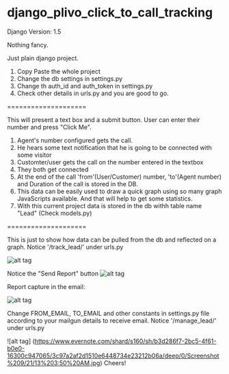django_plivo_click_to_call_tracking
====================

Django Version: 1.5

Nothing fancy.

Just plain django project.

1. Copy Paste the whole project
2. Change the db settings in settings.py
3. Change th auth_id and auth_token in settings.py
4. Check other details in urls.py and you are good to go.

====================

This will present a text box and a submit button. User can enter their number and press "Click Me".

1. Agent's number configured gets the call.
2. He hears some text notification that he is going to be connected with some visitor
3. Customter/user gets the call on the number entered in the textbox
4. They both get connected
5. At the end of the call 'from'(User/Customer) number, 'to'(Agent number) and Duration of the call is stored in the DB. 
6. This data can be easily used to draw a quick graph using so many graph JavaScripts available. And that will help to get some statistics.
7. With this current project data is stored in the db withh table name "Lead" (Check models.py)

====================

This is just to show how data can be pulled from the db and reflected on a graph. Notice '/track_lead/' under urls.py

![alt tag](https://www.evernote.com/shard/s160/sh/2f330658-764a-434d-aabe-c47f441feaed/269c4eb3c02cd95bd4fef09c6389b984/deep/0/Screenshot%209/21/13%203:36%20PM.jpg)

Notice the "Send Report" button
![alt tag](https://dl.dropboxusercontent.com/u/54579287/Screenshot-4.png)



Report capture in the email:

![alt tag](https://dl.dropboxusercontent.com/u/54579287/mail_snapshot.png)



Change FROM_EMAIL, TO_EMAIL and other constants in settings.py file according to your mailgun details to receive email.
Notice '/manage_lead/' under urls.py

![alt tag] (https://www.evernote.com/shard/s160/sh/b3d286f7-2bc5-4f61-b0e0-16300c947065/3c97a2af2d1510e6448734e23212b06a/deep/0/Screenshot%209/21/13%203:50%20AM.jpg)
Cheers!
